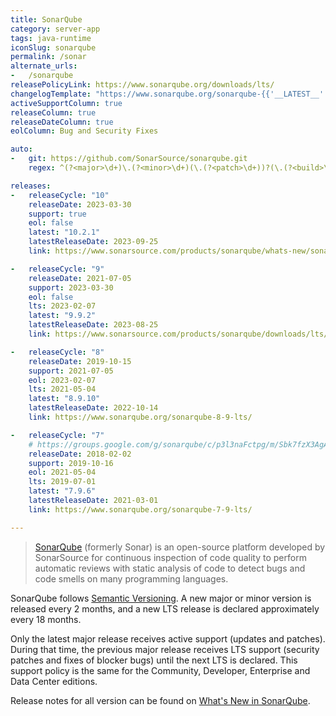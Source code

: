 ```yaml
---
title: SonarQube
category: server-app
tags: java-runtime
iconSlug: sonarqube
permalink: /sonar
alternate_urls:
-   /sonarqube
releasePolicyLink: https://www.sonarqube.org/downloads/lts/
changelogTemplate: "https://www.sonarqube.org/sonarqube-{{'__LATEST__'|split:'.'|pop|join:'-'}}/"
activeSupportColumn: true
releaseColumn: true
releaseDateColumn: true
eolColumn: Bug and Security Fixes

auto:
-   git: https://github.com/SonarSource/sonarqube.git
    regex: ^(?<major>\d+)\.(?<minor>\d+)(\.(?<patch>\d+))?(\.(?<build>\d+))?$

releases:
-   releaseCycle: "10"
    releaseDate: 2023-03-30
    support: true
    eol: false
    latest: "10.2.1"
    latestReleaseDate: 2023-09-25
    link: https://www.sonarsource.com/products/sonarqube/whats-new/sonarqube-10-0/

-   releaseCycle: "9"
    releaseDate: 2021-07-05
    support: 2023-03-30
    eol: false
    lts: 2023-02-07
    latest: "9.9.2"
    latestReleaseDate: 2023-08-25
    link: https://www.sonarsource.com/products/sonarqube/downloads/lts/9-9-lts/

-   releaseCycle: "8"
    releaseDate: 2019-10-15
    support: 2021-07-05
    eol: 2023-02-07
    lts: 2021-05-04
    latest: "8.9.10"
    latestReleaseDate: 2022-10-14
    link: https://www.sonarqube.org/sonarqube-8-9-lts/

-   releaseCycle: "7"
    # https://groups.google.com/g/sonarqube/c/p3l3naFctpg/m/Sbk7fzX3AgAJ
    releaseDate: 2018-02-02
    support: 2019-10-16
    eol: 2021-05-04
    lts: 2019-07-01
    latest: "7.9.6"
    latestReleaseDate: 2021-03-01
    link: https://www.sonarqube.org/sonarqube-7-9-lts/

---
```


> [SonarQube](https://www.sonarqube.org/) (formerly Sonar) is an open-source platform developed by
> SonarSource for continuous inspection of code quality to perform automatic reviews with static
> analysis of code to detect bugs and code smells on many programming languages.

SonarQube follows [Semantic Versioning](https://semver.org/). A new major or minor version is
released every 2 months, and a new LTS release is declared approximately every 18 months.

Only the latest major release receives active support (updates and patches). During that time, the
previous major release receives LTS support (security patches and fixes of blocker bugs) until the
next LTS is declared. This support policy is the same for the Community, Developer, Enterprise and
Data Center editions.

Release notes for all version can be found on [What's New in SonarQube](https://www.sonarqube.org/whats-new/).

